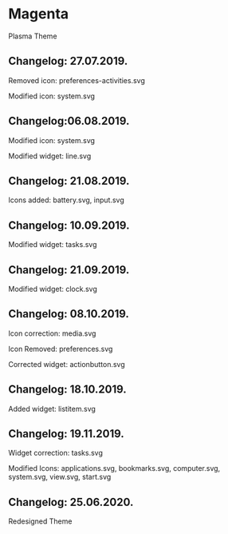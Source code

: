 # Magenta
Plasma Theme

Changelog: 27.07.2019.
----------------------

Removed icon: preferences-activities.svg

Modified icon: system.svg

Changelog:06.08.2019.
--------------------

Modified icon: system.svg

Modified widget: line.svg

Changelog: 21.08.2019.
----------------------

Icons added: battery.svg, input.svg

Changelog: 10.09.2019.
----------------------

Modified widget: tasks.svg

Changelog: 21.09.2019.
---------------------

Modified widget: clock.svg

Changelog: 08.10.2019.
----------------------

Icon correction: media.svg

Icon Removed: preferences.svg

Corrected widget: actionbutton.svg

Changelog: 18.10.2019.
----------------------

Added widget: listitem.svg

Changelog: 19.11.2019.
----------------------

Widget correction: tasks.svg

Modified Icons: applications.svg, bookmarks.svg, computer.svg, system.svg, view.svg, start.svg

Changelog: 25.06.2020.
----------------------

Redesigned Theme

